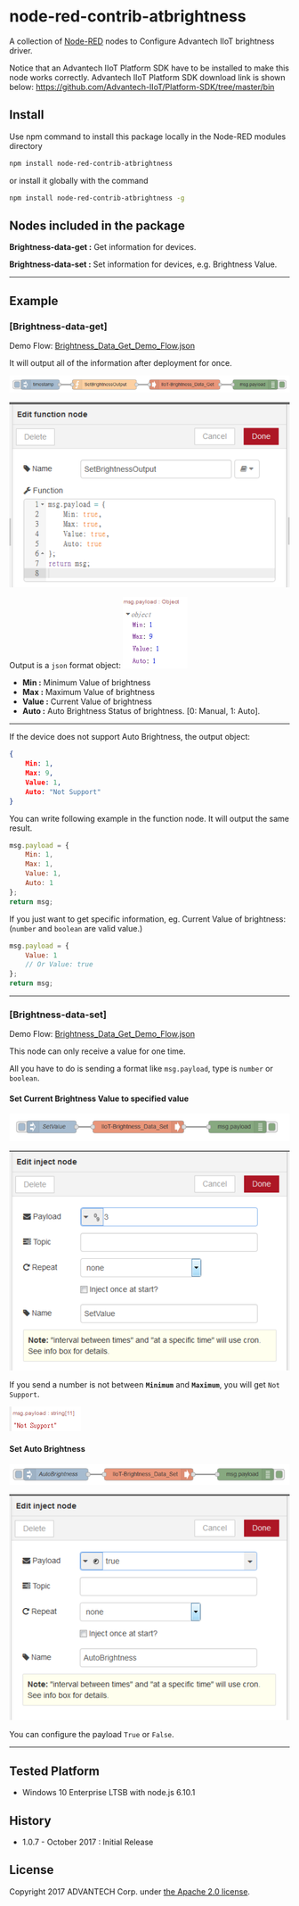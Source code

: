 # node-red-contrib-atbrightness
A collection of [Node-RED](http://nodered.org) nodes to Configure Advantech IIoT brightness driver.

Notice that an Advantech IIoT Platform SDK have to be installed to make this node works correctly.
Advantech IIoT Platform SDK download link is shown below:
https://github.com/Advantech-IIoT/Platform-SDK/tree/master/bin

## Install
Use npm command to install this package locally in the Node-RED modules directory
```bash
npm install node-red-contrib-atbrightness
```
or install it globally with the command
```bash
npm install node-red-contrib-atbrightness -g
```

## Nodes included in the package
**Brightness-data-get :** Get information for devices.

**Brightness-data-set :** Set information for devices, e.g. Brightness Value.

---
## Example

### [Brightness-data-get]
Demo Flow: [Brightness_Data_Get_Demo_Flow.json](./demo/Brightness_Data_Get_Demo_Flow.json)

It will output all of the information after deployment for once.

![Get_All_Info](./png/Get_All_Info_Flow.PNG)

![Get_All_Info_Func](./png/Get_All_Info_Func.PNG)

Output is a <code>json</code> format object:
![Get_All_Info_Output](./png/Get_All_Info_Output.PNG)
 - **Min :** Minimum Value of brightness
 - **Max :** Maximum Value of brightness
 - **Value :** Current Value of brightness
 - **Auto :** Auto Brightness Status of brightness. [0: Manual, 1: Auto].

---

If the device does not support Auto Brightness, the output object:
``` json
{
    Min: 1,
    Max: 9,
    Value: 1,
    Auto: "Not Support"
}
```

You can write following example in the function node.
It will output the same result.
```js
msg.payload = {
    Min: 1,
    Max: 1,
    Value: 1,
    Auto: 1
};
return msg;
``` 
If you just want to get specific information, eg. Current Value of brightness:
(<code>number</code> and <code>boolean</code> are valid value.)
``` js
msg.payload = {
    Value: 1
    // Or Value: true
};
return msg;
```

---
### [Brightness-data-set]
Demo Flow: [Brightness_Data_Get_Demo_Flow.json](./demo/Brightness_Data_Get_Demo_Flow.json)

This node can only receive a value for one time.

All you have to do is sending a format like <code>msg.payload</code>, type is <code>number</code> or <code>boolean</code>.

#### Set Current Brightness Value to specified value 

![Set_Value_Flow](./png/Set_Value_Flow.PNG)

![Set_Value_Inject](./png/Set_Value_Inject.PNG)

If you send a number is not between **<code>Minimum</code>** and **<code>Maximum</code>**, you will get <code>Not Support</code>.

![Not_Support](./png/Not_Support.PNG)


#### Set Auto Brightness

![Set_Auto_Flow](./png/Set_Auto_Flow.PNG)

![Set_Auto_Inject](./png/Set_Auto_Inject.PNG)

You can configure the payload <code>True</code> or <code>False</code>.

---
## Tested Platform 
- Windows 10 Enterprise LTSB with node.js 6.10.1
 
## History
- 1.0.7 - October 2017 : Initial Release

## License
Copyright 2017 ADVANTECH Corp. under [the Apache 2.0 license](LICENSE).